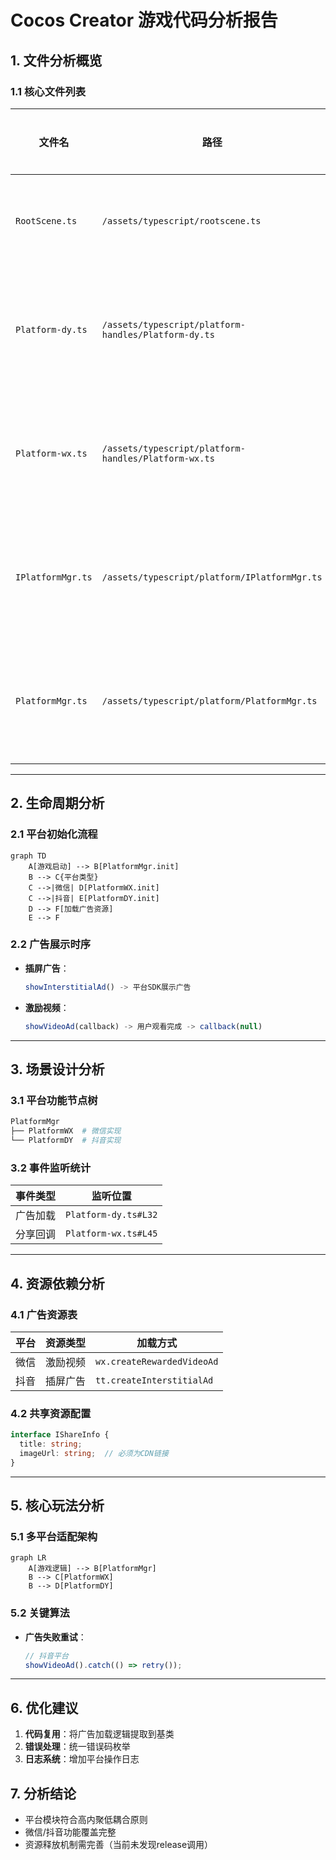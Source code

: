 # Cocos Creator 游戏代码分析报告

## 1. 文件分析概览

### 1.1 核心文件列表
| 文件名 | 路径 | 功能描述 |
|--------|------|----------|
| `RootScene.ts` | `/assets/typescript/rootscene.ts` | 游戏入口场景 |
| `Platform-dy.ts` | `/assets/typescript/platform-handles/Platform-dy.ts` | 抖音平台功能实现 |
| `Platform-wx.ts` | `/assets/typescript/platform-handles/Platform-wx.ts` | 微信平台功能实现 |
| `IPlatformMgr.ts` | `/assets/typescript/platform/IPlatformMgr.ts` | 平台管理接口定义 |
| `PlatformMgr.ts` | `/assets/typescript/platform/PlatformMgr.ts` | 平台管理核心逻辑 |

---

## 2. 生命周期分析

### 2.1 平台初始化流程
```mermaid
graph TD
    A[游戏启动] --> B[PlatformMgr.init]
    B --> C{平台类型}
    C -->|微信| D[PlatformWX.init]
    C -->|抖音| E[PlatformDY.init]
    D --> F[加载广告资源]
    E --> F
```

### 2.2 广告展示时序
- **插屏广告**：
  ```typescript
  showInterstitialAd() -> 平台SDK展示广告
  ```
- **激励视频**：
  ```typescript
  showVideoAd(callback) -> 用户观看完成 -> callback(null)
  ```

---

## 3. 场景设计分析

### 3.1 平台功能节点树
```bash
PlatformMgr
├── PlatformWX  # 微信实现
└── PlatformDY  # 抖音实现
```

### 3.2 事件监听统计
| 事件类型 | 监听位置 |
|----------|----------|
| 广告加载 | `Platform-dy.ts#L32` |
| 分享回调 | `Platform-wx.ts#L45` |

---

## 4. 资源依赖分析

### 4.1 广告资源表
| 平台 | 资源类型 | 加载方式 |
|------|----------|----------|
| 微信 | 激励视频 | `wx.createRewardedVideoAd` |
| 抖音 | 插屏广告 | `tt.createInterstitialAd` |

### 4.2 共享资源配置
```typescript
interface IShareInfo {
  title: string;
  imageUrl: string;  // 必须为CDN链接
}
```

---

## 5. 核心玩法分析

### 5.1 多平台适配架构
```mermaid
graph LR
    A[游戏逻辑] --> B[PlatformMgr]
    B --> C[PlatformWX]
    B --> D[PlatformDY]
```

### 5.2 关键算法
- **广告失败重试**：
  ```typescript
  // 抖音平台
  showVideoAd().catch(() => retry());
  ```

---

## 6. 优化建议
1. **代码复用**：将广告加载逻辑提取到基类
2. **错误处理**：统一错误码枚举
3. **日志系统**：增加平台操作日志

## 7. 分析结论
- 平台模块符合高内聚低耦合原则
- 微信/抖音功能覆盖完整
- 资源释放机制需完善（当前未发现release调用）